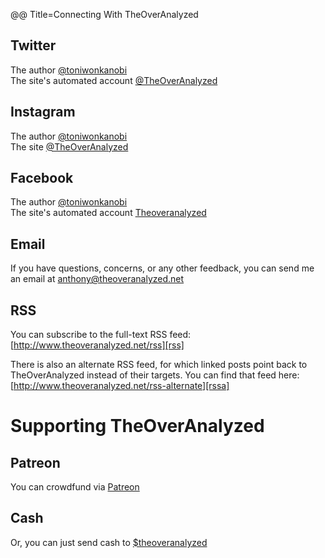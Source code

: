 @@ Title=Connecting With TheOverAnalyzed  
  
## Twitter

The author [@toniwonkanobi][twitter]  
The site's automated account [@TheOverAnalyzed][twitter 2]

## Instagram

The author [@toniwonkanobi][instagram]  
The site [@TheOverAnalyzed][instagram 2]

## Facebook

The author [@toniwonkanobi](www.facebook.com/toniwonkanobi)  
The site's automated account [Theoveranalyzed][fb]

## Email

If you have questions, concerns, or any other feedback, you can send me an email at [anthony@theoveranalyzed.net][mail]
  
## RSS

You can subscribe to the full-text RSS feed: [http://www.theoveranalyzed.net/rss][rss]

There is also an alternate RSS feed, for which linked posts point back to TheOverAnalyzed instead of their targets. You can find that feed here: [http://www.theoveranalyzed.net/rss-alternate][rssa]

# Supporting TheOverAnalyzed

## Patreon

You can crowdfund via [Patreon][patreon]

## Cash

Or, you can just send cash to [$theoveranalyzed][cash]

[cash]: https://cash.me/$theoveranalyzed
[fb]: http://www.facebook.com/theoveranalyzed
[instagram]: http://instagram.com/toniwonkanobi/
[instagram 2]: http://instagram.com/theoveranalyzed/
[mail]: mailto:anthony@theoveranalyzed.net
[patreon]: https://www.patreon.com/toniwonkanobi
[rss]: @@SiteRoot@@/rss
[rssa]: @@SiteRoot@@/rss-alternate
[twitter]: http://www.twitter.com/toniwonkanobi
[twitter 2]: http://www.twitter.com/theoveranalyzed